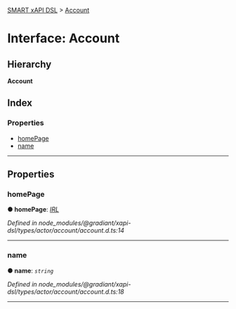 [SMART xAPI DSL](../README.md) > [Account](../interfaces/account.md)

# Interface: Account

## Hierarchy

**Account**

## Index

### Properties

* [homePage](account.md#homepage)
* [name](account.md#name)

---

## Properties

<a id="homepage"></a>

###  homePage

**● homePage**: *[IRL](../#irl)*

*Defined in node_modules/@gradiant/xapi-dsl/types/actor/account/account.d.ts:14*

___
<a id="name"></a>

###  name

**● name**: *`string`*

*Defined in node_modules/@gradiant/xapi-dsl/types/actor/account/account.d.ts:18*

___

